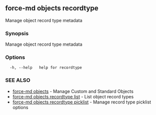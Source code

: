 ## force-md objects recordtype

Manage object record type metadata

### Synopsis

Manage object record type metadata

### Options

```
  -h, --help   help for recordtype
```

### SEE ALSO

* [force-md objects](force-md_objects.md)	 - Manage Custom and Standard Objects
* [force-md objects recordtype list](force-md_objects_recordtype_list.md)	 - List object record types
* [force-md objects recordtype picklist](force-md_objects_recordtype_picklist.md)	 - Manage record type picklist options

